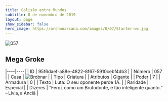 ```yaml
---
title: Colisão entre Mundos
subtitle: 8 de novembro de 2019
layout: page
show_sidebar: false
hero_image: https://archonarcana.com/images/0/07/Starter-wc.jpg
---
```


![057](https://cdn.keyforgegame.com/media/card_front/pt/452_057_XP3MPMMWXXW9_pt.png)

## Mega Groke

|----|----|
| ID | 95f6daef-a88e-4822-8f67-5910cebf4db3 |
| Número | 057 |
| Casa | ![Brobnar](https://archonarcana.com/images/thumb/e/e0/Brobnar.png/22px-Brobnar.png "Brobnar") |
| Tipo | Criatura |
| Atributos | Gigante |
| Poder | 7 |
| Armadura | 0 |
| Texto | Luta: O seu oponente perde 1A. |
| Raridade | Especial |
| Dizeres | “Feroz como um Brutodonte,  e tão inteligente quanto.” – Lívia, a Anciã |

